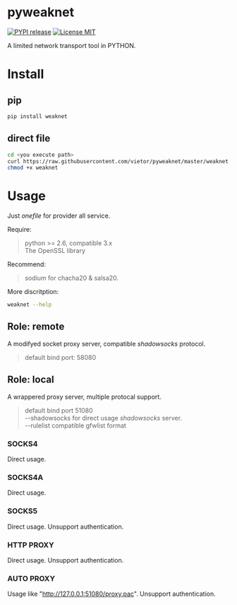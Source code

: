 pyweaknet
========

[![PYPI release](https://img.shields.io/pypi/v/weaknet.svg)](https://pypi.python.org/pypi/weaknet)
[![License MIT](https://img.shields.io/github/license/vietor/pyweaknet.svg)](http://opensource.org/licenses/MIT)

A limited network transport tool in PYTHON.

# Install

## pip

``` sh
pip install weaknet
```

## direct file

``` sh
cd <you execute path>
curl https://raw.githubusercontent.com/vietor/pyweaknet/master/weaknet.py -o weaknet
chmod +x weaknet
```

# Usage

Just *onefile* for provider all service.

Require:
> python >= 2.6, compatible 3.x  
> The OpenSSL library

Recommend:
> sodium for chacha20 & salsa20.  

More discritption:
```sh
weaknet --help
```

## Role: remote

A modifyed socket proxy server, compatible *shadowsocks* protocol.
> default bind port: 58080

## Role: local

A wrappered proxy server, multiple protocal support.
> default bind port 51080  
> --shadowsocks for direct usage *shadowsocks* server.  
> --rulelist compatible gfwlist format

### SOCKS4
Direct usage.

### SOCKS4A
Direct usage.

### SOCKS5
Direct usage. Unsupport authentication.

### HTTP PROXY
Direct usage. Unsupport authentication.

### AUTO PROXY
Usage like "http://127.0.0.1:51080/proxy.pac". Unsupport authentication.


